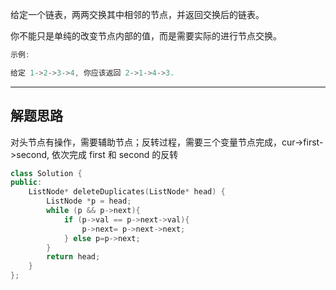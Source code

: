 给定一个链表，两两交换其中相邻的节点，并返回交换后的链表。

你不能只是单纯的改变节点内部的值，而是需要实际的进行节点交换。

```cpp
示例:

给定 1->2->3->4, 你应该返回 2->1->4->3.
```

---

## 解题思路

对头节点有操作，需要辅助节点；反转过程，需要三个变量节点完成，cur->first->second, 依次完成 first 和 second 的反转

```cpp
class Solution {
public:
    ListNode* deleteDuplicates(ListNode* head) {
        ListNode *p = head;
        while (p && p->next){
            if (p->val == p->next->val){
                p->next= p->next->next;
            } else p=p->next;
        }
        return head;
    }
};
```
